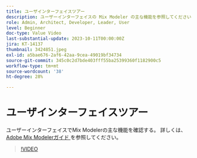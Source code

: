```yaml
---
title: ユーザインターフェイスツアー
description: ユーザーインターフェイスの Mix Modeler の主な機能を参照してください。
role: Admin, Architect, Developer, Leader, User
level: Beginner
doc-type: Value Video
last-substantial-update: 2023-10-11T00:00:00Z
jira: KT-14137
thumbnail: 3424851.jpeg
exl-id: a5bae676-2af6-42aa-9cea-49019bf34734
source-git-commit: 345c0c2d7bde403fff55ba25399360f1182900c5
workflow-type: tm+mt
source-wordcount: '38'
ht-degree: 28%

---
```


# ユーザインターフェイスツアー

ユーザーインターフェイスでMix Modelerの主な機能を確認する。 詳しくは、[Adobe Mix Modelerガイド ](https://experienceleague.adobe.com/en/docs/mix-modeler/using/get-started/workflow) を参照してください。

>[!VIDEO](https://video.tv.adobe.com/v/3424851?learn=on&enablevpops)

